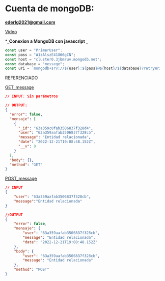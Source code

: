 # Cuenta de mongoDB:

**ederlg2021@gmail.com**

[Video](https://www.youtube.com/watch?v=0PSIF5yQEL4&list=PLW2jH1vzz-mpYAA9tKVr9FrnYJxJyFgfA&index=19)

\***_Conexion a MongoDB con javascript _**

```js
const user = "PrimerUser";
const pass = "W1zAlszE41O66gCN";
const host = "cluster0.3jbmruv.mongodb.net";
const database = "messege";
const uri = `mongodb+srv://${user}:${pass}@${host}/${database}?retryWrites=true&w=majority`;
```

REFERENCIADO

[GET_message](http://localhost:3000/message/)

```json
// INPUT: Sin parámetros

// OUTPUT:
{
  "error": false,
  "mensaje": [
    {
      "_id": "63a359c0fab3506837f328d4",
      "user": "63a359aafab3506837f328cb",
      "message": "Entidad relacionada",
      "date": "2022-12-21T19:08:48.152Z",
      "__v": 0
    }
  ],
  "body": {},
  "method": "GET"
}
```

[POST_message](http://localhost:3000/message/)

```json
// INPUT
{
	"user": "63a359aafab3506837f328cb",
	"message":"Entidad relacionada"
}

//OUTPUT
{
	"error": false,
	"mensaje": {
		"user": "63a359aafab3506837f328cb",
		"message": "Entidad relacionada",
		"date": "2022-12-21T19:08:48.152Z"
	},
	"body": {
		"user": "63a359aafab3506837f328cb",
		"message": "Entidad relacionada"
	},
	"method": "POST"
}
```
